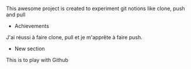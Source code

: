 This awesome project is created to experiment git notions like clone, push and pull


* Achievements

J'ai réussi à faire clone, pull et je m'apprête à faire push.

* New section

This is to play with Github  
